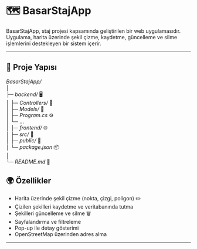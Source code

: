 # 🗺️ BasarStajApp  
BasarStajApp, staj projesi kapsamında geliştirilen bir web uygulamasıdır. Uygulama, harita üzerinde şekil çizme, kaydetme, güncelleme ve silme işlemlerini destekleyen bir sistem içerir.  
  
---

## 🚀 Proje Yapısı  

*BasarStajApp/*  
│  
├─ *backend/*   🖥️          
│  ├─ *Controllers/*  📂  
│  ├─ *Models/*  📂  
│  ├─ *Program.cs*  ⚙️  
│  └─ ...  
│
├─ *frontend/*   🌐      
│  ├─ *src/*   📂  
│  ├─ *public/*  📂  
│  └─ *package.json*  📦  
│  
└─ *README.md*  📖  

## 🌍 Özellikler    

- Harita üzerinde şekil çizme (nokta, çizgi, poligon)  ✏️  
- Çizilen şekilleri kaydetme ve veritabanında tutma  
- Şekilleri güncelleme ve silme  🗑️  
- Sayfalandırma ve filtreleme  
- Pop-up ile detay gösterimi  
- OpenStreetMap üzerinden adres alma   

---  
